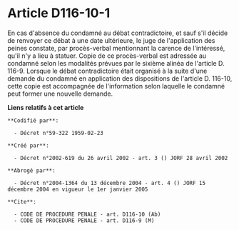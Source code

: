 # Article D116-10-1

En cas d'absence du condamné au débat contradictoire, et sauf s'il décide de renvoyer ce débat à une date ultérieure, le juge
de l'application des peines constate, par procès-verbal mentionnant la carence de l'intéressé, qu'il n'y a lieu à statuer.
Copie de ce procès-verbal est adressée au condamné selon les modalités prévues par le sixième alinéa de l'article D. 116-9.
Lorsque le débat contradictoire était organisé à la suite d'une demande du condamné en application des dispositions de
l'article D. 116-10, cette copie est accompagnée de l'information selon laquelle le condamné peut former une nouvelle
demande.

**Liens relatifs à cet article**

	**Codifié par**:

	  - Décret n°59-322 1959-02-23

	**Créé par**:

	  - Décret n°2002-619 du 26 avril 2002 - art. 3 () JORF 28 avril 2002

	**Abrogé par**:

	  - Décret n°2004-1364 du 13 décembre 2004 - art. 4 () JORF 15 décembre 2004 en vigueur le 1er janvier 2005

	**Cite**:

	  - CODE DE PROCEDURE PENALE - art. D116-10 (Ab)
	  - CODE DE PROCEDURE PENALE - art. D116-9 (M)
